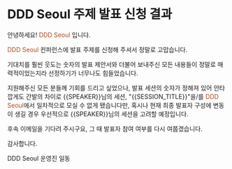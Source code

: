 # DDD Seoul 주제 발표 신청 결과

안녕하세요! <span style="color:#AC4E21">DDD Seoul</span> 입니다.

<span style="color:#AC4E21">DDD Seoul</span> 컨퍼런스에 발표 주제를 신청해 주셔서 정말로 고맙습니다.

기대치를 훨씬 웃도는 숫자의 발표 제안서와 더불어 보내주신 모든 내용들이 정말로 매력적이었는지라 선정하기가 너무나도 힘들었습니다.

지원해주신 모든 분들께 기회를 드리고 싶었으나, 발표 세션의 숫자가 정해져 있어 안타깝게도 간발의 차이로 {{SPEAKER}}님의 세션, "{{SESSION_TITLE}}"을/를 <span style="color:#AC4E21">DDD Seoul</span>에서 일차적으로 모실 수 없게 됐습니다만, 혹시나 현재 최종 발표자 구성에 변동이 생길 경우 우선적으로 {{SPEAKER}}님의 세션을 고려할 예정입니다.

후속 이메일을 기다려 주시구요, 그 때 발표자 참여 여부를 다시 여쭙겠습니다.

감사합니다.

DDD Seoul 운영진 일동
